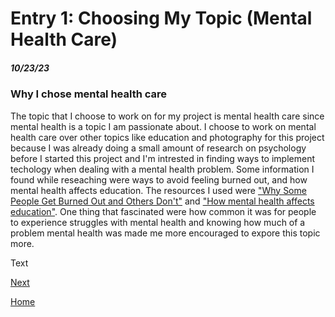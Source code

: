 # Entry 1: Choosing My Topic (Mental Health Care)
##### 10/23/23

### Why I chose mental health care
The topic that I choose to work on for my project is mental health care since mental health is a topic I am passionate about. I choose to work on mental health care over other topics like education and photography for this project because I was already doing a small amount of research on psychology before I started this project and I'm intrested in finding ways to implement techology when dealing with a mental health problem. Some information I found while reseaching were ways to avoid feeling burned out, and how mental health affects education. The resources I used were ["Why Some People Get Burned Out and Others Don't"](https://hbr.org/2016/11/why-some-people-get-burned-out-and-others-dont) and ["How mental health affects education"](https://shawmind.org/how-mental-health-affects-education/). One thing that fascinated were how common it was for people to experience struggles with mental health and knowing how much of a problem mental health was made me more encouraged to expore this topic more.

Text

[Next](entry02.md)

[Home](../README.md)
